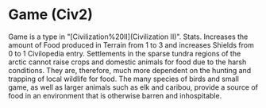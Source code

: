 # Game (Civ2)

Game is a type in "[Civilization%20II](Civilization II)".
Stats.
Increases the amount of Food produced in Terrain from 1 to 3 and increases Shields from 0 to 1
Civilopedia entry.
Settlements in the sparse tundra regions of the arctic cannot raise crops and domestic animals for food due to the harsh conditions. They are, therefore, much more dependent on the hunting and trapping of local wildlife for food. The many species of birds and small game, as well as larger animals such as elk and caribou, provide a source of food in an environment that is otherwise barren and inhospitable.